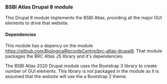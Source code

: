 ### BSBI Atlas Drupal 8 module
This Drupal 8 module implements the BSBI Atlas, providing all the major GUI elements to drive that website.

#### Dependencies
This module has a depency on the module https://github.com/BiologicalRecordsCentre/brc-atlas-drupal8. That module packages the BRC Atlas JS library and it's dependencies.

The BSBI Atlas 2020 Drupal module uses the Bootstrap 3 library to create number of GUI elements. This library is not packaged in the module as it is assumed that the website will use the a Bootstrap 2 theme.
